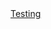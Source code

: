 <html>
  <body>
    <a href="http://www.google.com">Testing</a>
  </body>
  <script>
    alert("Hello World");  
  <script>
</html>
